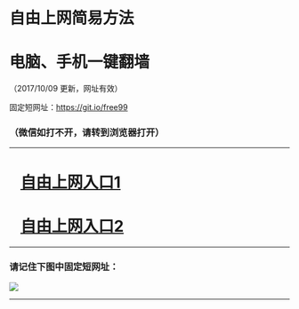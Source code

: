 ﻿# 自由上网简易方法

# 电脑、手机一键翻墙

（2017/10/09 更新，网址有效）

固定短网址：https://git.io/free99

### （微信如打不开，请转到浏览器打开）


***





# &nbsp;&nbsp; <a href="http://ft2031216210.fwq-tz-1001.info/fwqtz01.html?t=100900112513 " target="_blank">自由上网入口1</a>
# &nbsp;&nbsp; <a href="http://ft1741112048.fwq-tz-1002.info/fwqtz02.html?t=100900121829 " target="_blank">自由上网入口2</a>
***

### 请记住下图中固定短网址：

<img src="https://s3-us-west-2.amazonaws.com/fwq-1001/yjfq-20170905okok.png" /> 


***

